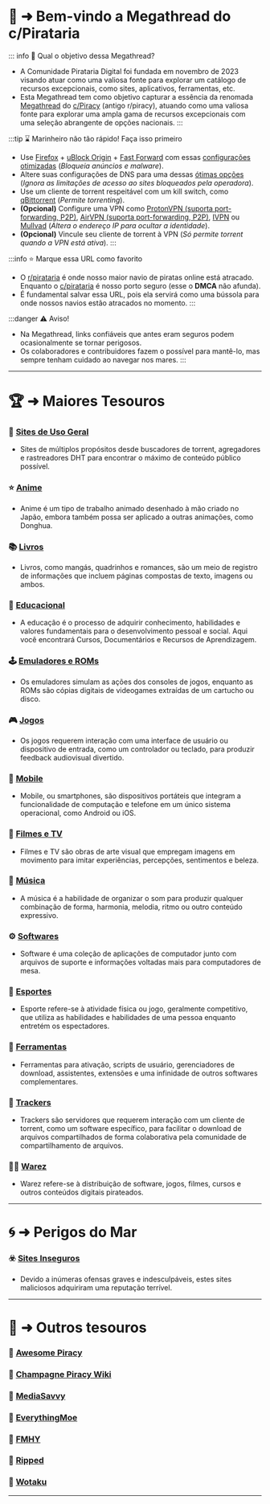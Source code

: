 # 📜 ➜ Bem-vindo a Megathread do c/Pirataria

::: info 🤔 Qual o objetivo dessa Megathread?
- A Comunidade Pirataria Digital foi fundada em novembro de 2023 visando atuar como uma valiosa fonte para explorar um catálogo de recursos excepcionais, como sites, aplicativos, ferramentas, etc.
- Esta Megathread tem como objetivo capturar a essência da renomada [Megathread](https://rentry.co/megathread) do [c/Piracy](https://lemmy.dbzer0.com/c/piracy) (antigo r/piracy), atuando como uma valiosa fonte para explorar uma ampla gama de recursos excepcionais com uma seleção abrangente de opções nacionais.
:::

:::tip ⌛ Marinheiro não tão rápido! Faça isso primeiro
- Use [Firefox](https://mozilla.org/firefox/new/) + [uBlock Origin](https://addons.mozilla.org/firefox/addon/ublock-origin/) + [Fast Forward](https://addons.mozilla.org/en-US/firefox/addon/fastforwardteam/) com essas [configurações otimizadas](https://take-me-to.space/UShoGZ7.png) (*Bloqueia anúncios e malware*).
- Altere suas configurações de DNS para uma dessas [ótimas opções](https://www.privacyguides.org/en/dns/) (*Ignora as limitações de acesso ao sites bloqueados pela operadora*).
- Use um cliente de torrent respeitável com um kill switch, como [qBittorrent](https://www.qbittorrent.org/) (*Permite torrenting*).
- **(Opcional)** Configure uma VPN como [ProtonVPN (suporta port-forwarding, P2P)](https://protonvpn.com/), [AirVPN (suporta port-forwarding, P2P)](https://airvpn.org), [IVPN](https://www.ivpn.net/) ou [Mullvad](https://mullvad.net/) (*Altera o endereço IP para ocultar a identidade*).
- **(Opcional)** Vincule seu cliente de torrent à VPN (*Só permite torrent quando a VPN está ativa*).
:::

:::info ⭐ Marque essa URL como favorito
- O [r/pirataria](https://www.reddit.com/r/pirataria/) é onde nosso maior navio de piratas online está atracado. Enquanto o [c/pirataria](https://phtn.app/c/pirataria@lemmy.dbzer0.com) é nosso porto seguro (esse o **DMCA** não afunda).
- É fundamental salvar essa URL, pois ela servirá como uma bússola para onde nossos navios estão atracados no momento.
:::

:::danger ⚠️ Aviso!
- Na Megathread, links confiáveis que antes eram seguros podem ocasionalmente se tornar perigosos.
- Os colaboradores e contribuidores fazem o possível para mantê-lo, mas sempre tenham cuidado ao navegar nos mares.
:::

---

# 🏆 ➜ Maiores Tesouros

### 🧭 [Sites de Uso Geral](pages/sites-geral.md)
- Sites de múltiplos propósitos desde buscadores de torrent, agregadores e rastreadores DHT para encontrar o máximo de conteúdo público possível.

### ⭐ [Anime](pages/anime.md)
- Anime é um tipo de trabalho animado desenhado à mão criado no Japão, embora também possa ser aplicado a outras animações, como Donghua.

### 📚 [Livros](pages/livros.md)
- Livros, como mangás, quadrinhos e romances, são um meio de registro de informações que incluem páginas compostas de texto, imagens ou ambos.

### 🧠 [Educacional](pages/educacional.md)
- A educação é o processo de adquirir conhecimento, habilidades e valores fundamentais para o desenvolvimento pessoal e social. Aqui você encontrará Cursos, Documentários e Recursos de Aprendizagem.

### 🕹️ [Emuladores e ROMs](pages/emuladores-roms.md)
- Os emuladores simulam as ações dos consoles de jogos, enquanto as ROMs são cópias digitais de videogames extraídas de um cartucho ou disco.

### 🎮 [Jogos](pages/jogos.md)
- Os jogos requerem interação com uma interface de usuário ou dispositivo de entrada, como um controlador ou teclado, para produzir feedback audiovisual divertido.

### 📱 [Mobile](pages/mobile.md)
- Mobile, ou smartphones, são dispositivos portáteis que integram a funcionalidade de computação e telefone em um único sistema operacional, como Android ou iOS.

### 🎦 [Filmes e TV](pages/filmes-tv.md)
- Filmes e TV são obras de arte visual que empregam imagens em movimento para imitar experiências, percepções, sentimentos e beleza.

### 🎹 [Música](pages/musica.md)
- A música é a habilidade de organizar o som para produzir qualquer combinação de forma, harmonia, melodia, ritmo ou outro conteúdo expressivo.

### ⚙️ [Softwares](pages/softwares.md)
- Software é uma coleção de aplicações de computador junto com arquivos de suporte e informações voltadas mais para computadores de mesa.

### 👟 [Esportes](pages/esportes.md)
- Esporte refere-se à atividade física ou jogo, geralmente competitivo, que utiliza as habilidades e habilidades de uma pessoa enquanto entretém os espectadores.

### 🧰 [Ferramentas](pages/ferramentas.md)
- Ferramentas para ativação, scripts de usuário, gerenciadores de download, assistentes, extensões e uma infinidade de outros softwares complementares.

### 🧵 [Trackers](pages/trackers.md)
- Trackers são servidores que requerem interação com um cliente de torrent, como um software específico, para facilitar o download de arquivos compartilhados de forma colaborativa pela comunidade de compartilhamento de arquivos.

### 🏴‍☠️ [Warez](pages/warez.md)
- Warez refere-se à distribuição de software, jogos, filmes, cursos e outros conteúdos digitais pirateados. 

---

# 🌀 ➜ Perigos do Mar

### ☣️ [Sites Inseguros](pages/sites-inseguros.md)
- Devido a inúmeras ofensas graves e indesculpáveis, estes sites maliciosos adquiriram uma reputação terrível.

---

# 📑 ➜ Outros tesouros

### 📁 [Awesome Piracy](https://shakil-shahadat.github.io/awesome-piracy/)
### 📁 [Champagne Piracy Wiki](https://champagne.pages.dev/)
### 📁 [MediaSavvy](https://mediasavvy.pages.dev/)
### 📁 [EverythingMoe](https://everythingmoe.com/)
### 📁 [FMHY](https://fmhy.pages.dev/)
### 📁 [Ripped](https://ripped.guide/)
### 📁 [Wotaku](https://wotaku.pages.dev/)

---
